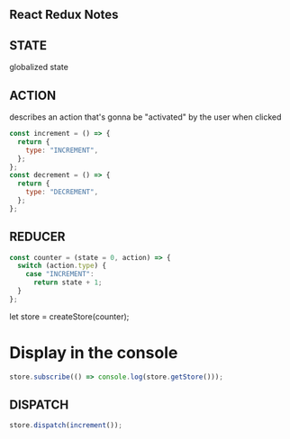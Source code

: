## React Redux Notes

## STATE

globalized state

## ACTION

describes an action that's gonna be "activated" by the user when clicked

```javascript
const increment = () => {
  return {
    type: "INCREMENT",
  };
};
const decrement = () => {
  return {
    type: "DECREMENT",
  };
};
```

## REDUCER

```javascript
const counter = (state = 0, action) => {
  switch (action.type) {
    case "INCREMENT":
      return state + 1;
  }
};
```

let store = createStore(counter);

# Display in the console

```javascript
store.subscribe(() => console.log(store.getStore()));
```

## DISPATCH

```javascript
store.dispatch(increment());
```
